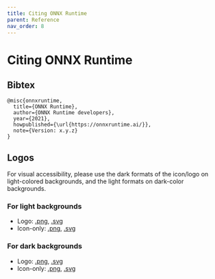 ```yaml
---
title: Citing ONNX Runtime
parent: Reference
nav_order: 8
---
```


# Citing ONNX Runtime

## Bibtex
```
@misc{onnxruntime,
  title={ONNX Runtime},
  author={ONNX Runtime developers},
  year={2021},
  howpublished={\url{https://onnxruntime.ai/}},
  note={Version: x.y.z}
}
```

## Logos
For visual accessibility, please use the dark formats of the icon/logo on light-colored backgrounds, and the light formats on dark-color backgrounds.

### For light backgrounds
* Logo: [.png](../../images/logos/onnxruntime/ORT_logo_for_light_bg.png), [.svg](../../images/logos/onnxruntime/ORT_logo_for_light_bg.svg)
* Icon-only: [.png](../../images/logos/onnxruntime/ORT_icon_for_light_bg.png), [.svg](../../images/logos/onnxruntime/ORT_icon_for_light_bg.svg)

### For dark backgrounds
* Logo: [.png](../../images/logos/onnxruntime/ORT_logo_for_dark_bg.png), [.svg](../../images/logos/onnxruntime/ORT_logo_for_dark_bg.svg)
* Icon-only: [.png](../../images/logos/onnxruntime/ORT_icon_for_dark_bg.png), [.svg](../../images/logos/onnxruntime/ORT_icon_for_dark_bg.svg)

